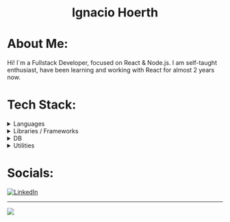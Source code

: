 <h1 align="center">Ignacio Hoerth</h1>

#  About Me:
Hi! I´m a Fullstack Developer, focused on React & Node.js. I am self-taught enthusiast, have been learning and working with React for almost 2 years now. 
 
# Tech Stack:

<details>
  <summary>Languages</summary>
  
  - ![JavaScript](https://img.shields.io/badge/javascript-%23323330.svg?style=for-the-badge&logo=javascript&logoColor=%23F7DF1E)
  - ![React](https://img.shields.io/badge/react-%2320232a.svg?style=for-the-badge&logo=react&logoColor=%2361DAFB)
</details>

<details>
  <summary>Libraries / Frameworks</summary>
  
  - ![MUI](https://img.shields.io/badge/MUI-%230081CB.svg?style=for-the-badge&logo=material-ui&logoColor=white)
  - ![React Router](https://img.shields.io/badge/React_Router-CA4245?style=for-the-badge&logo=react-router&logoColor=white)
</details>

<details>
  <summary>DB</summary>
  
  - ![Postgres](https://img.shields.io/badge/postgres-%23316192.svg?style=for-the-badge&logo=postgresql&logoColor=white)
  - ![MongoDB](https://img.shields.io/badge/MongoDB-%234ea94b.svg?style=for-the-badge&logo=mongodb&logoColor=white)
</details>

<details>
  <summary>Utilities</summary>
  
  - ![Figma](https://img.shields.io/badge/figma-%23F24E1E.svg?style=for-the-badge&logo=figma&logoColor=white)
  - ![Markdown](https://img.shields.io/badge/markdown-%23000000.svg?style=for-the-badge&logo=markdown&logoColor=white)
</details>




# Socials:
[![LinkedIn](https://img.shields.io/badge/LinkedIn-%230077B5.svg?logo=linkedin&logoColor=white)](https://linkedin.com/in/https://www.linkedin.com/in/ignaciohoerth/) 

---
[![](https://visitcount.itsvg.in/api?id=iHoerth&icon=0&color=0)](https://visitcount.itsvg.in)

